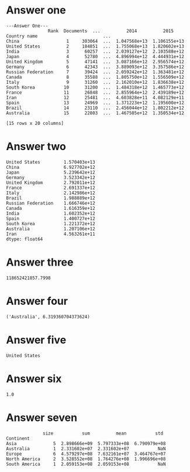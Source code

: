 # Answer one

    ---Answer One---
                    Rank  Documents  ...          2014          2015
    Country name                         ...                            
    China                  1     303064  ...  1.047568e+13  1.106155e+13
    United States          2     184851  ...  1.755068e+13  1.820602e+13
    India                  3      60257  ...  2.039127e+12  2.103588e+12
    Japan                  4      52780  ...  4.896994e+12  4.444931e+12
    United Kingdom         5      47141  ...  3.087166e+12  2.956574e+12
    Germany                6      42343  ...  3.889093e+12  3.357586e+12
    Russian Federation     7      39424  ...  2.059242e+12  1.363481e+12
    Canada                 8      35588  ...  1.805750e+12  1.556509e+12
    Italy                  9      31260  ...  2.162010e+12  1.836638e+12
    South Korea           10      31200  ...  1.484318e+12  1.465773e+12
    France                11      26848  ...  2.855964e+12  2.439189e+12
    Iran                  12      25481  ...  4.603828e+11  4.082129e+11
    Spain                 13      24969  ...  1.371223e+12  1.195600e+12
    Brazil                14      23110  ...  2.456044e+12  1.802212e+12
    Australia             15      22803  ...  1.467505e+12  1.350534e+12
    
    [15 rows x 20 columns]

# Answer two
    
    United States         1.570403e+13
    China                 6.927702e+12
    Japan                 5.239642e+12
    Germany               3.523342e+12
    United Kingdom        2.792011e+12
    France                2.691337e+12
    Italy                 2.142986e+12
    Brazil                1.988889e+12
    Russian Federation    1.666746e+12
    Canada                1.616359e+12
    India                 1.602352e+12
    Spain                 1.400727e+12
    South Korea           1.221372e+12
    Australia             1.207106e+12
    Iran                  4.563261e+11
    dtype: float64

# Answer three

    118652421857.7998

# Answer four
    ('Australia', 6.319360704373624)

# Answer five
    United States

# Answer six

    1.0

# Answer seven

                  size           sum          mean           std
    Continent                                                    
    Asia              5  2.898666e+09  5.797333e+08  6.790979e+08
    Australia         1  2.331602e+07  2.331602e+07           NaN
    Europe            6  4.579297e+08  7.632161e+07  3.464767e+07
    North America     2  3.528552e+08  1.764276e+08  1.996696e+08
    South America     1  2.059153e+08  2.059153e+08           NaN